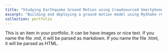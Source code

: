 ```yaml
---
title: "Studying Earthquake Ground Motion using Crowdsourced Smartphone Records"
excerpt: "Building and deploying a ground motion model using MyShake records 1<br/><img src='/images/500x300.png'>"
collection: portfolio
---
```


This is an item in your portfolio. It can be have images or nice text. If you name the file .md, it will be parsed as markdown. If you name the file .html, it will be parsed as HTML. 
